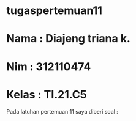# tugaspertemuan11
# Nama  : Diajeng triana k.
# Nim   : 312110474
# Kelas : TI.21.C5
Pada latuhan pertemuan 11 saya diberi soal :

